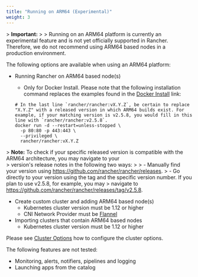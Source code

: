 ```yaml
---
title: "Running on ARM64 (Experimental)"
weight: 3
---
```


\> **Important:**
\>
\> Running on an ARM64 platform is currently an experimental feature and is not yet officially supported in Rancher. Therefore, we do not recommend using ARM64 based nodes in a production environment.

The following options are available when using an ARM64 platform:

- Running Rancher on ARM64 based node(s)
  - Only for Docker Install. Please note that the following installation command replaces the examples found in the [Docker Install](https://rancher.com/docs/rancher/v2.0-v2.4/en/installation/other-installation-methods/single-node-docker) link:

  ```
  # In the last line `rancher/rancher:vX.Y.Z`, be certain to replace "X.Y.Z" with a released version in which ARM64 builds exist. For  example, if your matching version is v2.5.8, you would fill in this line with `rancher/rancher:v2.5.8`. 
  docker run -d --restart=unless-stopped \
    -p 80:80 -p 443:443 \
    --privileged \
    rancher/rancher:vX.Y.Z  
  ``` 
\> **Note:** To check if your specific released version is compatible with the ARM64 architecture, you may navigate to your  
\> version's release notes in the following two ways:
\>
\> - Manually find your version using https://github.com/rancher/rancher/releases.
\> - Go directly to your version using the tag and the specific version number. If you plan to use v2.5.8, for example, you may 
\>   navigate to https://github.com/rancher/rancher/releases/tag/v2.5.8. 

- Create custom cluster and adding ARM64 based node(s)
  - Kubernetes cluster version must be 1.12 or higher
  - CNI Network Provider must be [Flannel](https://rancher.com/docs/rancher/v2.6/en/faq/networking/cni-providers/#flannel)
- Importing clusters that contain ARM64 based nodes
  - Kubernetes cluster version must be 1.12 or higher

Please see [Cluster Options](https://rancher.com/docs/rancher/v2.6/en/cluster-provisioning/rke-clusters/options/) how to configure the cluster options.

The following features are not tested:

- Monitoring, alerts, notifiers, pipelines and logging
- Launching apps from the catalog
